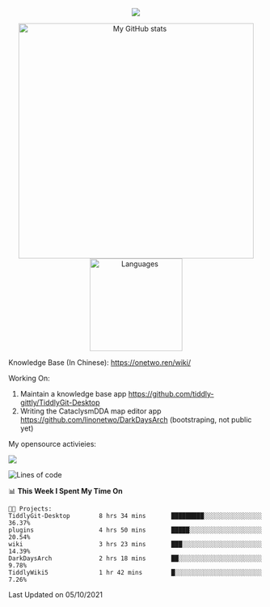 <a href="https://github.com/linonetwo">
    <p align="center">
        <img src="https://github-profile-trophy.vercel.app/?username=linonetwo&column=7&theme=onedark"/>
    </p>
</a>
<a align="center" href="https://github.com/linonetwo">
  <p align="center">
    <img src="https://github-readme-stats.vercel.app/api?username=linonetwo&show_icons=true&count_private=true" alt="My GitHub stats" width="465"/>
    <img src="https://github-readme-stats.vercel.app/api/top-langs/?username=linonetwo&layout=compact&langs_count=10" alt="Languages" height="183">
  </p>
</a>

Knowledge Base (In Chinese): https://onetwo.ren/wiki/

Working On: 

1. Maintain a knowledge base app https://github.com/tiddly-gittly/TiddlyGit-Desktop
1. Writing the CataclysmDDA map editor app https://github.com/linonetwo/DarkDaysArch (bootstraping, not public yet)

My opensource activieies:

![](https://visitor-badge.glitch.me/badge?page_id=linonetwo.linonetwo)

<!--START_SECTION:waka-->
![Lines of code](https://img.shields.io/badge/From%20Hello%20World%20I%27ve%20Written-2.6%20million%20lines%20of%20code-blue)

📊 **This Week I Spent My Time On** 

```text
🐱‍💻 Projects: 
TiddlyGit-Desktop        8 hrs 34 mins       █████████░░░░░░░░░░░░░░░░   36.37% 
plugins                  4 hrs 50 mins       █████░░░░░░░░░░░░░░░░░░░░   20.54% 
wiki                     3 hrs 23 mins       ███░░░░░░░░░░░░░░░░░░░░░░   14.39% 
DarkDaysArch             2 hrs 18 mins       ██░░░░░░░░░░░░░░░░░░░░░░░   9.78% 
TiddlyWiki5              1 hr 42 mins        █░░░░░░░░░░░░░░░░░░░░░░░░   7.26%

```


 Last Updated on 05/10/2021
<!--END_SECTION:waka-->
